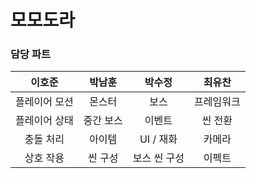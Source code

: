# 모모도라

### 담당 파트

|이호준|박남훈|박수정|최유찬|
|:-:|:-:|:-:|:-:|
|플레이어 모션|몬스터|보스|프레임워크|
|플레이어 상태|중간 보스|이벤트|씬 전환|
|충돌 처리|아이템|UI / 재화|카메라|
|상호 작용|씬 구성|보스 씬 구성|이펙트|
